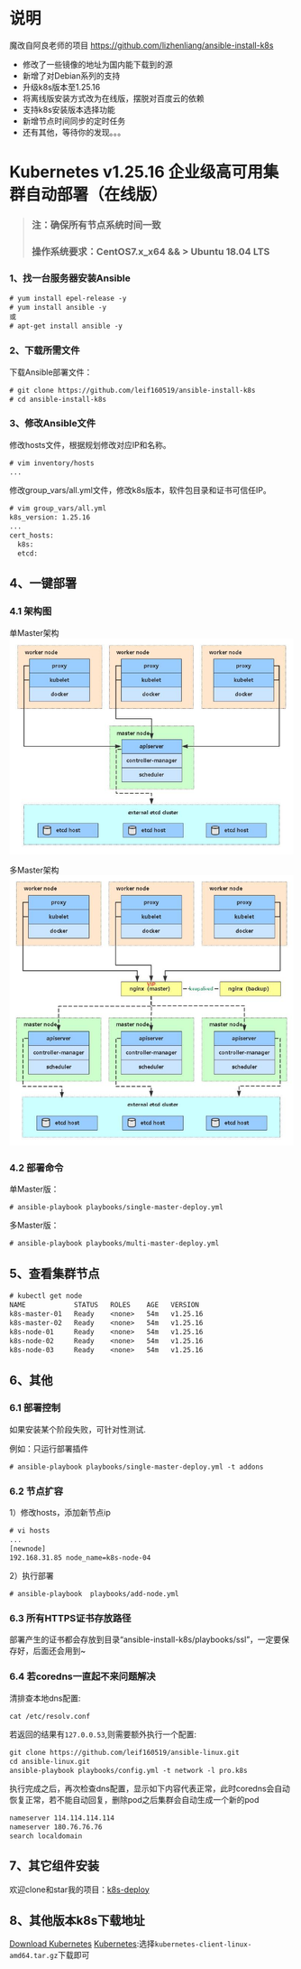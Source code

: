 # 说明
魔改自阿良老师的项目 https://github.com/lizhenliang/ansible-install-k8s
- 修改了一些镜像的地址为国内能下载到的源
- 新增了对Debian系列的支持
- 升级k8s版本至1.25.16
- 将离线版安装方式改为在线版，摆脱对百度云的依赖
- 支持k8s安装版本选择功能
- 新增节点时间同步的定时任务
- 还有其他，等待你的发现。。。

# Kubernetes v1.25.16 企业级高可用集群自动部署（在线版）
>### 注：确保所有节点系统时间一致
>### 操作系统要求：CentOS7.x_x64 && > Ubuntu 18.04 LTS

### 1、找一台服务器安装Ansible
```
# yum install epel-release -y
# yum install ansible -y
或
# apt-get install ansible -y
```
### 2、下载所需文件

下载Ansible部署文件：

```
# git clone https://github.com/leif160519/ansible-install-k8s
# cd ansible-install-k8s
```

### 3、修改Ansible文件

修改hosts文件，根据规划修改对应IP和名称。

```
# vim inventory/hosts
...
```
修改group_vars/all.yml文件，修改k8s版本，软件包目录和证书可信任IP。

```
# vim group_vars/all.yml
k8s_version: 1.25.16
...
cert_hosts:
  k8s:
  etcd:
```
## 4、一键部署
### 4.1 架构图
单Master架构
![avatar](img/single-master.jpg)

多Master架构
![avatar](img/multi-master.jpg)
### 4.2 部署命令
单Master版：
```
# ansible-playbook playbooks/single-master-deploy.yml
```
多Master版：
```
# ansible-playbook playbooks/multi-master-deploy.yml
```

## 5、查看集群节点
```
# kubectl get node
NAME            STATUS   ROLES    AGE   VERSION
k8s-master-01   Ready    <none>   54m   v1.25.16
k8s-master-02   Ready    <none>   54m   v1.25.16
k8s-node-01     Ready    <none>   54m   v1.25.16
k8s-node-02     Ready    <none>   54m   v1.25.16
k8s-node-03     Ready    <none>   54m   v1.25.16
```

## 6、其他
### 6.1 部署控制
如果安装某个阶段失败，可针对性测试.

例如：只运行部署插件
```
# ansible-playbook playbooks/single-master-deploy.yml -t addons
```

### 6.2 节点扩容
1）修改hosts，添加新节点ip
```
# vi hosts
...
[newnode]
192.168.31.85 node_name=k8s-node-04
```
2）执行部署
```
# ansible-playbook  playbooks/add-node.yml
```
### 6.3 所有HTTPS证书存放路径
部署产生的证书都会存放到目录“ansible-install-k8s/playbooks/ssl”，一定要保存好，后面还会用到~

### 6.4 若coredns一直起不来问题解决
清排查本地dns配置:
```
cat /etc/resolv.conf
```
若返回的结果有`127.0.0.53`,则需要额外执行一个配置:
```
git clone https://github.com/leif160519/ansible-linux.git
cd ansible-linux.git
ansible-playbook playbooks/config.yml -t network -l pro.k8s
```
执行完成之后，再次检查dns配置，显示如下内容代表正常，此时coredns会自动恢复正常，若不能自动回复，删除pod之后集群会自动生成一个新的pod
```
nameserver 114.114.114.114
nameserver 180.76.76.76
search localdomain
```

## 7、其它组件安装
欢迎clone和star我的项目：[k8s-deploy](https://github.com/leif160519/k8s-deploy)

## 8、其他版本k8s下载地址
[Download Kubernetes][1]
[Kubernetes][2]:选择`kubernetes-client-linux-amd64.tar.gz`下载即可

[1]: https://www.downloadkubernetes.com/
[2]: https://github.com/kubernetes/kubernetes/blob/master/CHANGELOG/CHANGELOG-1.25.md#downloads-for-v12516

